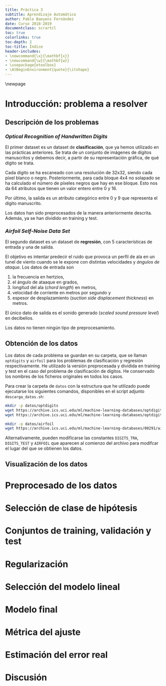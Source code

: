 ```yaml
---
title: Práctica 3
subtitle: Aprendizaje Automático
author: Pablo Baeyens Fernández
date: Curso 2018-2019
documentclass: scrartcl
toc: true
colorlinks: true
toc-depth: 2
toc-title: Índice
header-includes:
- \newcommand{\x}{\mathbf{x}}
- \newcommand{\w}{\mathbf{w}}
- \usepackage{etoolbox}
- \AtBeginEnvironment{quote}{\itshape}
---
```


\newpage

# Introducción: problema a resolver

## Descripción de los problemas

### *Optical Recognition of Handwritten Digits*

El primer dataset es un dataset de **clasificación**, que ya hemos utilizado en las prácticas anteriores.
Se trata de un conjunto de imágenes de dígitos manuscritos y debemos decir, a partir de su representación gráfica, de qué dígito se trata.

Cada dígito se ha escaneado con una resolución de 32x32, siendo cada píxel blanco o negro.
Posteriormente, para cada bloque 4x4 no solapado se ha calculado el número de píxeles negros que hay en ese bloque.
Esto nos da 64 atributos que tienen un valor entero entre 0 y 16.

Por último, la salida es un atributo categórico entre 0 y 9 que representa el dígito manuscrito.

Los datos han sido preprocesados de la manera anteriormente descrita.
Además, ya se han dividido en training y test.

### *Airfoil Self-Noise Data Set*

El segundo dataset es un dataset de **regresión**, con 5 características de entrada y una de salida.

El objetivo es intentar predecir el ruido que provoca un perfil de ala en un tunel de viento cuando se le expone con distintas velocidades y *ángulos de ataque*.
Los datos de entrada son

1. la frecuencia en hertzios,
2. el ángulo de ataaque en grados,
3. longitud del ala (*chord length*) en metros,
4. velocidad de corriente en metros por segundo y
5. espesor de desplazamiento (*suction side displacement thickness*) en metros.

El único dato de salida es el sonido generado (*scaled sound pressure level*) en decibelios.

Los datos no tienen ningún tipo de preprocesamiento.

## Obtención de los datos

Los datos de cada problema se guardan en su carpeta, que se llaman `optdigits` y `airfoil` para los problemas de clasificación y regresión respectivamente.
He utilizado la versión preprocesada y dividida en training y test en el caso del problema de clasificación de dígitos.
He conservado los nombres de los ficheros originales en todos los casos.

Para crear la carpeta de `datos` con la estructura que he utilizado puede ejecutarse los siguientes comandos, disponibles en el script adjunto `descarga_datos.sh`:

```sh
mkdir -p datos/optdigits
wget https://archive.ics.uci.edu/ml/machine-learning-databases/optdigits/optdigits.tra -O datos/optdigits/optdigits.tra
wget https://archive.ics.uci.edu/ml/machine-learning-databases/optdigits/optdigits.tes -O datos/optdigits/optdigits.tes

mkdir -p datos/airfoil
wget https://archive.ics.uci.edu/ml/machine-learning-databases/00291/airfoil_self_noise.dat -O datos/airfoil/airfoil_self_noise.dat
```

Alternativamente, pueden modificarse las constantes `DIGITS_TRA`, `DIGITS_TEST` y `AIRFOIL` que aparecen al comienzo del archivo para modifcar el lugar del que se obtienen los datos.

## Visualización de los datos

# Preprocesado de los datos

# Selección de clase de hipótesis

# Conjuntos de training, validación y test

# Regularización

# Selección del modelo lineal

# Modelo final

# Métrica del ajuste

# Estimación del error real

# Discusión
